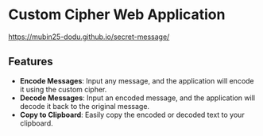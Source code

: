 # Custom Cipher Web Application



https://mubin25-dodu.github.io/secret-message/

## Features

- **Encode Messages**: Input any message, and the application will encode it using the custom cipher.
- **Decode Messages**: Input an encoded message, and the application will decode it back to the original message.
- **Copy to Clipboard**: Easily copy the encoded or decoded text to your clipboard.
